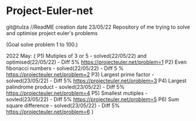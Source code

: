 # Project-Euler-net 
git@tulza
//ReadME creation date 23/05/22 
Repository of me trying to solve and optimise project euler's problems

(Goal solve problem 1 to 100.)

2022 May:
{
	P1) Mutiples of 3 or 5 - solved(22/05/22) and optimised(22/05/22) - Diff 5% https://projecteuler.net/problem=1
	P2) Even fibonacci numbers - solved(22/05/22) - Diff 5 % https://projecteuler.net/problem=2
	P3) Largest prime factor - solved(23/05/22) - Diff 5% https://projecteuler.net/problem=3
	P4) Largest palindrome product - sovled(23/05/22) - Diff 5% https://projecteuler.net/problem=4
	P5) Smallest mutiples - sovled(23/05/22) - Diff 5% https://projecteuler.net/problem=5
	P6) Sum square difference - solved(23/05/22) - Diff 5% https://projecteuler.net/problem=6
}
